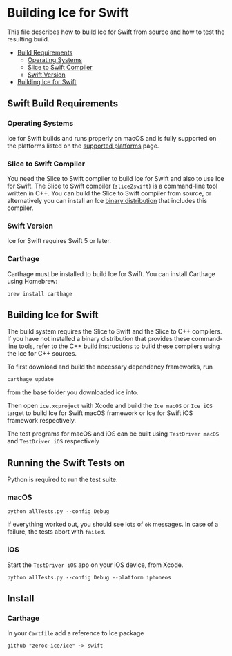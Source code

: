# Building Ice for Swift

This file describes how to build Ice for Swift from source and how to test the
resulting build.

* [Build Requirements](#build-requirements)
  * [Operating Systems](#operating-systems)
  * [Slice to Swift Compiler](#slice-to-swift-compiler)
  * [Swift Version](#swift-version)
* [Building Ice for Swift](#building-ice-for-swift)

## Swift Build Requirements

### Operating Systems

Ice for Swift builds and runs properly on macOS and is fully supported on
the platforms listed on the [supported platforms][2] page.

### Slice to Swift Compiler

You need the Slice to Swift compiler to build Ice for Swift and also to use
Ice for Swift. The Slice to Swift compiler (`slice2swift`) is a command-line tool
written in C++. You can build the Slice to Swift compiler from source, or
alternatively you can install an Ice [binary distribution][1] that includes
this compiler.

### Swift Version

Ice for Swift requires Swift 5 or later.

### Carthage

Carthage must be installed to build Ice for Swift. You can install Carthage using Homebrew:
```
brew install carthage
```

## Building Ice for Swift

The build system requires the Slice to Swift and the Slice to C++
compilers. If you have not installed a binary distribution that provides
these command-line tools, refer to the [C++ build instructions](../cpp/README.md)
to build these compilers using the Ice for C++ sources.

To first download and build the necessary dependency frameworks, run
```
carthage update
```
from the base folder you downloaded ice into.

Then open `ice.xcproject` with Xcode and build the `Ice macOS` or `Ice iOS` target
to build Ice for Swift macOS framework or Ice for Swift iOS framework respectively.

The test programs for macOS and iOS can be built using `TestDriver macOS` and
`TestDriver iOS` respectively

## Running the Swift Tests on

Python is required to run the test suite.

### macOS

```
python allTests.py --config Debug
```

If everything worked out, you should see lots of `ok` messages. In case of a
failure, the tests abort with `failed`.

### iOS

Start the `TestDriver iOS` app on your iOS device, from Xcode.

```
python allTests.py --config Debug --platform iphoneos
```

## Install

### Carthage

In your `Cartfile` add a reference to Ice package
```
github "zeroc-ice/ice" ~> swift
```

[1]: https://zeroc.com/distributions/ice
[2]: https://doc.zeroc.com/display/Rel/Supported+Platforms+for+Ice+3.7.2
